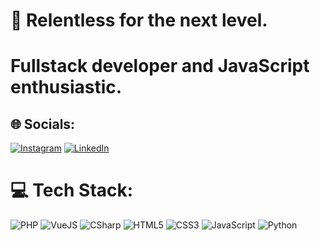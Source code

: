 # 💫 Relentless for the next level.
# Fullstack developer and JavaScript enthusiastic.

## 🌐 Socials:
[![Instagram](https://img.shields.io/badge/Instagram-%23E4405F.svg?logo=Instagram&logoColor=white)](https://instagram.com/niconsz) [![LinkedIn](https://img.shields.io/badge/LinkedIn-%230077B5.svg?logo=linkedin&logoColor=white)](https://linkedin.com/in/nicolas-leite-cristino-6b3536231) 

# 💻 Tech Stack:
![PHP](https://img.shields.io/badge/PHP-%23323330.svg?style=for-the-badge&logo=php&logoColor=#777BB4) ![VueJS](https://img.shields.io/badge/vueJS-%23323330.svg?style=for-the-badge&logo=vuedotjs&logoColor=#4FC08D) ![CSharp](https://img.shields.io/badge/csharp-%231572B6.svg?style=for-the-badge&logo=csharp&logoColor=#1867C0) ![HTML5](https://img.shields.io/badge/html5-%23E34F26.svg?style=for-the-badge&logo=html5&logoColor=white) ![CSS3](https://img.shields.io/badge/css3-%231572B6.svg?style=for-the-badge&logo=css3&logoColor=white) ![JavaScript](https://img.shields.io/badge/javascript-%23323330.svg?style=for-the-badge&logo=javascript&logoColor=%23F7DF1E) ![Python](https://img.shields.io/badge/python-3670A0?style=for-the-badge&logo=python&logoColor=ffdd54)

